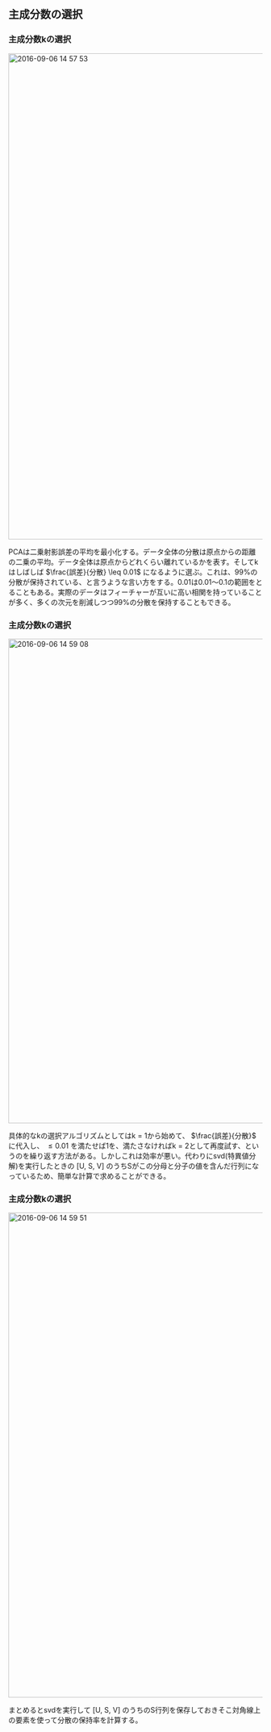 ## 主成分数の選択

### 主成分数kの選択

<img width="964" alt="2016-09-06 14 57 53" src="https://cloud.githubusercontent.com/assets/6447085/18263118/5ad0bdf0-7442-11e6-8224-95d220c9e19e.png">

PCAは二乗射影誤差の平均を最小化する。データ全体の分散は原点からの距離の二乗の平均。データ全体は原点からどれくらい離れているかを表す。そしてkはしばしば $\frac{誤差}{分散} \leq 0.01$ になるように選ぶ。これは、99%の分散が保持されている、と言うような言い方をする。0.01は0.01～0.1の範囲をとることもある。実際のデータはフィーチャーが互いに高い相関を持っていることが多く、多くの次元を削減しつつ99%の分散を保持することもできる。

### 主成分数kの選択

<img width="961" alt="2016-09-06 14 59 08" src="https://cloud.githubusercontent.com/assets/6447085/18263131/82ce4660-7442-11e6-8fb2-be9eed1ec81b.png">

具体的なkの選択アルゴリズムとしてはk = 1から始めて、 $\frac{誤差}{分散}$ に代入し、 $\leq 0.01$ を満たせば1を、満たさなければk = 2として再度試す、というのを繰り返す方法がある。しかしこれは効率が悪い。代わりにsvd(特異値分解)を実行したときの [U, S, V] のうちSがこの分母と分子の値を含んだ行列になっているため、簡単な計算で求めることができる。

### 主成分数kの選択

<img width="962" alt="2016-09-06 14 59 51" src="https://cloud.githubusercontent.com/assets/6447085/18263145/977345f2-7442-11e6-861c-997bcf168100.png">

まとめるとsvdを実行して [U, S, V] のうちのS行列を保存しておきそこ対角線上の要素を使って分散の保持率を計算する。
